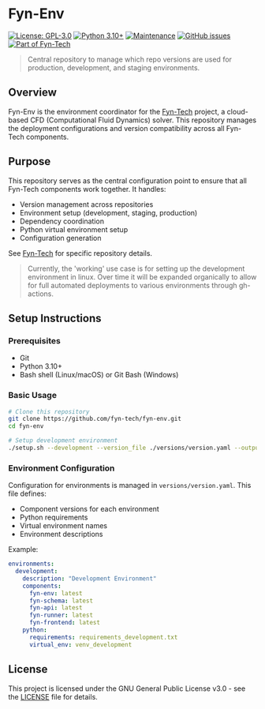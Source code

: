 # Fyn-Env

[![License: GPL-3.0](https://img.shields.io/badge/License-GPL--3.0-blue.svg)](https://www.gnu.org/licenses/gpl-3.0)
[![Python 3.10+](https://img.shields.io/badge/Python-3.10%2B-brightgreen.svg)](https://www.python.org/downloads/)
[![Maintenance](https://img.shields.io/badge/Maintained-Yes-green.svg)](https://github.com/fyn-tech/fyn-env/graphs/commit-activity)
[![GitHub issues](https://img.shields.io/github/issues/fyn-tech/fyn-env.svg)](https://github.com/fyn-tech/fyn-env/issues)
[![Part of Fyn-Tech](https://img.shields.io/badge/Part%20of-Fyn--Tech-orange)](https://github.com/fyn-tech)

> Central repository to manage which repo versions are used for production, development, and staging environments.

## Overview

Fyn-Env is the environment coordinator for the [Fyn-Tech](https://github.com/fyn-tech) project, a cloud-based CFD (Computational Fluid Dynamics) solver. This repository manages the deployment configurations and version compatibility across all Fyn-Tech components.

## Purpose

This repository serves as the central configuration point to ensure that all Fyn-Tech components work together. It handles:

- Version management across repositories
- Environment setup (development, staging, production)
- Dependency coordination
- Python virtual environment setup
- Configuration generation

See [Fyn-Tech](https://github.com/fyn-tech) for specific repository details.

> Currently, the 'working' use case is for setting up the development environment in linux. Over time it will be expanded organically to allow for full automated deployments to various environments through gh-actions.

## Setup Instructions

### Prerequisites

- Git
- Python 3.10+
- Bash shell (Linux/macOS) or Git Bash (Windows)

### Basic Usage

```bash
# Clone this repository
git clone https://github.com/fyn-tech/fyn-env.git
cd fyn-env

# Setup development environment
./setup.sh --development --version_file ./versions/version.yaml --output_directory /path/to/custom/directory
```

### Environment Configuration

Configuration for environments is managed in `versions/version.yaml`. This file defines:

- Component versions for each environment
- Python requirements
- Virtual environment names
- Environment descriptions

Example:

```yaml
environments:
  development:
    description: "Development Environment"
    components:
      fyn-env: latest
      fyn-schema: latest
      fyn-api: latest
      fyn-runner: latest
      fyn-frontend: latest
    python:
      requirements: requirements_development.txt
      virtual_env: venv_development
```

## License

This project is licensed under the GNU General Public License v3.0 - see the [LICENSE](LICENSE) file for details.